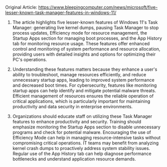 Original Article: https://www.bleepingcomputer.com/news/microsoft/five-lesser-known-task-manager-features-in-windows-11/

1) The article highlights five lesser-known features of Windows 11's Task Manager: generating live kernel dumps, pausing Task Manager to stop process updates, Efficiency mode for resource management, the Startup Apps section for managing boot processes, and the App History tab for monitoring resource usage. These features offer enhanced control and monitoring of system performance and resource allocation, providing users with detailed insights and options for optimizing their PC's operations.

2) Understanding these features matters because they enhance a user's ability to troubleshoot, manage resources efficiently, and reduce unnecessary startup apps, leading to improved system performance and decreased boot times. For cybersecurity, features like monitoring startup apps can help identify and mitigate potential malware threats. Efficient management of resources ensures the reliable operation of critical applications, which is particularly important for maintaining productivity and data security in enterprise environments.

3) Organizations should educate staff on utilizing these Task Manager features to enhance productivity and security. Training should emphasize monitoring the Startup Apps section to disable unnecessary programs and check for potential malware. Encouraging the use of Efficiency Mode can help in managing resource-intensive tasks without compromising critical operations. IT teams may benefit from analyzing kernel crash dumps to proactively address system stability issues. Regular use of the App History tab can help diagnose performance bottlenecks and understand application resource demands.